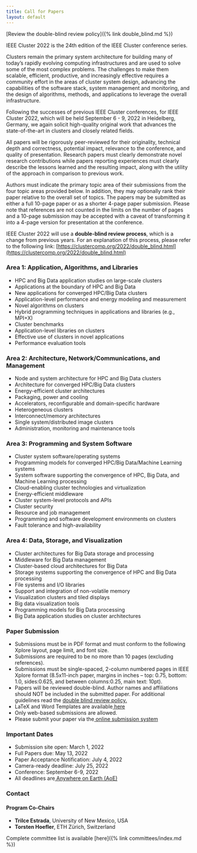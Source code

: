 ```yaml
---
title: Call for Papers
layout: default
---
```

<!--##### **[Download PDF of the CFP](https://clustercomp.org/2022/pdf/call_for_papers.pdf)**-->

[Review the double-blind review policy]({% link double_blind.md %})

IEEE Cluster 2022 is the 24th edition of the IEEE Cluster conference series.

Clusters remain the primary system architecture for building many of today’s rapidly evolving computing infrastructures and are used to solve some of the most complex problems. The challenges to make them scalable, efficient, productive, and increasingly effective requires a community effort in the areas of cluster system design, advancing the capabilities of the software stack, system management and monitoring, and the design of algorithms, methods, and applications to leverage the overall infrastructure.

Following the successes of previous IEEE Cluster conferences, for IEEE Cluster 2022, which will be held September 6 - 9, 2022 in Heidelberg, Germany, we again solicit high-quality original work that advances the state-of-the-art in clusters and closely related fields.

All papers will be rigorously peer-reviewed for their originality, technical depth and correctness, potential impact, relevance to the conference, and quality of presentation. Research papers must clearly demonstrate novel research contributions while papers reporting experiences must clearly describe the lessons learned and the resulting impact, along with the utility of the approach in comparison to previous work.

Authors must indicate the primary topic area of their submissions from the four topic areas provided below. In addition, they may optionally rank their paper relative to the overall set of topics. The papers may be submitted as either a full 10-page paper or as a shorter 4-page paper submission. Please note that references are not counted in the limits on the number of pages and a 10-page submission may be accepted with a caveat of transforming it into a 4-page version for presentation at the conference.

IEEE Cluster 2022 will use a **double-blind review process**, which is a change from previous years. For an explanation of this process, please refer to the following link: [https://clustercomp.org/2022/double_blind.html](https://clustercomp.org/2022/double_blind.html)


### **Area 1: Application, Algorithms, and Libraries**



* HPC and Big Data application studies on large-scale clusters
* Applications at the boundary of HPC and Big Data
* New applications for converged HPC/Big Data clusters
* Application-level performance and energy modeling and measurement
* Novel algorithms on clusters
* Hybrid programming techniques in applications and libraries (e.g., MPI+X)
* Cluster benchmarks
* Application-level libraries on clusters
* Effective use of clusters in novel applications
* Performance evaluation tools


### **Area 2: Architecture, Network/Communications, and Management**



* Node and system architecture for HPC and Big Data clusters
* Architecture for converged HPC/Big Data clusters
* Energy-efficient cluster architectures
* Packaging, power and cooling
* Accelerators, reconfigurable and domain-specific hardware
* Heterogeneous clusters
* Interconnect/memory architectures
* Single system/distributed image clusters
* Administration, monitoring and maintenance tools


### **Area 3: Programming and System Software**



* Cluster system software/operating systems
* Programming models for converged HPC/Big Data/Machine Learning systems
* System software supporting the convergence of HPC, Big Data, and Machine Learning processing
* Cloud-enabling cluster technologies and virtualization
* Energy-efficient middleware
* Cluster system-level protocols and APIs
* Cluster security
* Resource and job management
* Programming and software development environments on clusters
* Fault tolerance and high-availability


### **Area 4: Data, Storage, and Visualization**



* Cluster architectures for Big Data storage and processing
* Middleware for Big Data management
* Cluster-based cloud architectures for Big Data
* Storage systems supporting the convergence of HPC and Big Data processing
* File systems and I/O libraries
* Support and integration of non-volatile memory
* Visualization clusters and tiled displays
* Big data visualization tools
* Programming models for Big Data processing
* Big Data application studies on cluster architectures


### **Paper Submission**



* Submissions must be in PDF format and must conform to the following Xplore layout, page limit, and font size.
* Submissions are required to be no more than 10 pages (excluding references).
* Submissions must be single-spaced, 2-column numbered pages in IEEE Xplore format (8.5x11-inch paper, margins in inches – top: 0.75, bottom: 1.0, sides:0.625, and between columns:0.25, main text: 10pt).
* Papers will be reviewed double-blind. Author names and affiliations should NOT be included in the submitted paper. For additional guidelines read the [double blind review policy.](https://clustercomp.org/2022/double_blind.html)
* LaTeX and Word Templates are available[ here](http://www.ieee.org/conferences_events/conferences/publishing/templates.html)
* Only web-based submissions are allowed.
* Please submit your paper via the[ online submission system](https://ssl.linklings.net/conferences/ieeecluster/)


### **Important Dates**



* Submission site open: March 1, 2022
* Full Papers due: May 13, 2022
* Paper Acceptance Notification: July 4, 2022
* Camera-ready deadline: July 25, 2022
* Conference: September 6-9, 2022
* All deadlines are[ Anywhere on Earth (AoE)](https://www.timeanddate.com/time/zones/aoe)


### **Contact**


#### **Program Co-Chairs**

* **Trilce Estrada**, University of New Mexico, USA
* **Torsten Hoefler**, ETH Zürich, Switzerland

Complete committee list is available [here]({% link committees/index.md %})